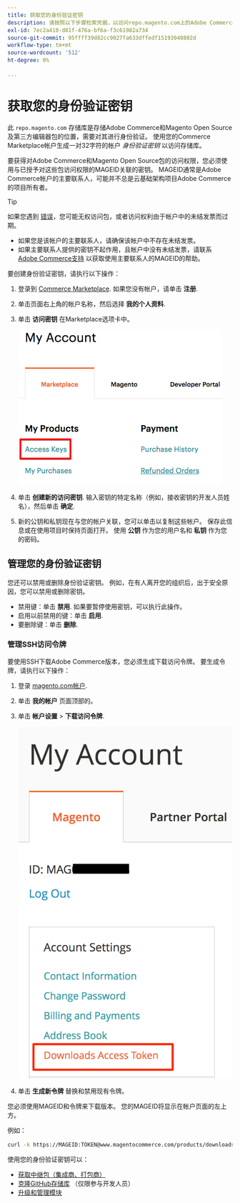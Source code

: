 ```yaml
---
title: 获取您的身份验证密钥
description: 请按照以下步骤检索凭据，以访问repo.magento.com上的Adobe Commerce和Magento Open Source编辑器包。
exl-id: 7ec2a410-d81f-476a-bf6a-f3c61982a734
source-git-commit: 95ffff39d82cc9027fa633dffedf15193040802d
workflow-type: tm+mt
source-wordcount: '512'
ht-degree: 0%

---
```


# 获取您的身份验证密钥

此 `repo.magento.com` 存储库是存储Adobe Commerce和Magento Open Source及第三方编辑器包的位置，需要对其进行身份验证。 使用您的Commerce Marketplace帐户生成一对32字符的帐户 *身份验证密钥* 以访问存储库。

要获得对Adobe Commerce和Magento Open Source包的访问权限，您必须使用与已授予对这些包访问权限的MAGEID关联的密钥。 MAGEID通常是Adobe Commerce帐户的主要联系人，可能并不总是云基础架构项目Adobe Commerce的项目所有者。

>[!TIP]
>
>如果您遇到 [错误](https://experienceleague.adobe.com/docs/commerce-knowledge-base/kb/troubleshooting/deployment/magento-commerce-cloud-repo-could-not-be-accessed-403-forbidden-or-404-not-found-error-when-deploying.html)，您可能无权访问包，或者访问权利由于帐户中的未结发票而过期。
>
>* 如果您是该帐户的主要联系人，请确保该帐户中不存在未结发票。
>* 如果主要联系人提供的密钥不起作用，且帐户中没有未结发票，请联系 [Adobe Commerce支持](https://experienceleague.adobe.com/docs/commerce-knowledge-base/kb/help-center-guide/magento-help-center-user-guide.html#submit-ticket) 以获取使用主要联系人的MAGEID的帮助。

要创建身份验证密钥，请执行以下操作：

1. 登录到 [Commerce Marketplace](https://marketplace.magento.com). 如果您没有帐户，请单击 **注册**.
1. 单击页面右上角的帐户名称，然后选择 **我的个人资料**.

1. 单击 **访问密钥** 在Marketplace选项卡中。

   ![在Commerce Marketplace上获取安全访问密钥](../../assets/installation/cloud_access-key.png)

1. 单击 **创建新的访问密钥**. 输入密钥的特定名称（例如，接收密钥的开发人员姓名），然后单击 **确定**.

1. 新的公钥和私钥现在与您的帐户关联，您可以单击以复制这些帐户。 保存此信息或在使用项目时保持页面打开。 使用 **公钥** 作为您的用户名和 **私钥** 作为您的密码。

## 管理您的身份验证密钥

您还可以禁用或删除身份验证密钥。 例如，在有人离开您的组织后，出于安全原因，您可以禁用或删除密钥。

* 禁用键：单击 **禁用**. 如果要暂停使用密钥，可以执行此操作。
* 启用以前禁用的键：单击 **启用**.
* 要删除键：单击 **删除**.

### 管理SSH访问令牌

要使用SSH下载Adobe Commerce版本，您必须生成下载访问令牌。 要生成令牌，请执行以下操作：

1. 登录 [magento.com帐户](https://account.magento.com/customer/account/login).
1. 单击 **我的帐户** 页面顶部的。
1. 单击 **帐户设置** > **下载访问令牌**.

   ![访问您的密钥](../../assets/installation/connect_keys1.png)

1. 单击 **生成新令牌** 替换和禁用现有令牌。

您必须使用MAGEID和令牌来下载版本。 您的MAGEID将显示在帐户页面的左上方。

例如：

```bash
curl -k https://MAGEID:TOKEN@www.magentocommerce.com/products/downloads/info/help
```

使用您的身份验证密钥可以：

* [获取中继包（集成商、打包商）](../composer.md)
* [克隆GitHub存储库](https://developer.adobe.com/commerce/contributor/guides/install/clone-repository/) （仅限参与开发人员）
* [升级和管理模块](../../upgrade/modules/upgrade.md)
